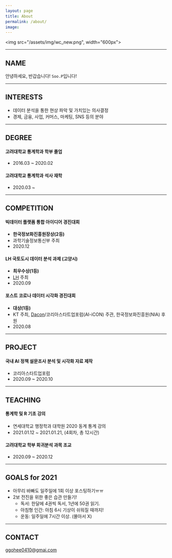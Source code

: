 ```yaml
---
layout: page
title: About
permalink: /about/
image:
---
```


<img src="/assets/img/wc_new.png", width="600px">



***

## NAME

안녕하세요, 반갑습니다! ``Soo.P``입니다!

***

## INTERESTS

- 데이터 분석을 통한 현상 파악 및 가치있는 의사결정  
- 경제, 금융, 사업, 커머스, 마케팅, SNS 등의 분야

***

## DEGREE

#### 고려대학교 통계학과 학부 졸업

* 2016.03 ~ 2020.02

#### 고려대학교 통계학과 석사 재학

* 2020.03 ~

***

## COMPETITION

#### 빅데이터 플랫폼 통합 아이디어 경진대회

* **한국정보화진흥원장상(2등)**  
* 과학기술정보통신부 주최  
* 2020.12  

#### LH 국토도시 데이터 분석 과제 (고양시)

* **최우수상(1등)**  
* [LH](https://compas.lh.or.kr/subj/past/info?subjNo=SBJ_2007_001) 주최  
* 2020.09  

#### 포스트 코로나 데이터 시각화 경진대회

* **대상(1등)**  
* KT 주최, [Dacon](https://dacon.io/competitions/official/235618/overview/)/코리아스타트업포럼(AI-iCON) 주관, 한국정보화진흥원(NIA) 후원   
* 2020.08   

***

## PROJECT

#### 국내 AI 정책 설문조사 분석 및 시각화 자료 제작

* 코리아스타트업포럼  
* 2020.09 ~ 2020.10


***

## TEACHING

#### 통계학 및 R 기초 강의

* 연세대학교 행정학과 대학원 2020 동계 통계 강의  
* 2021.01.12 ~ 2021.01.21, (4회차, 총 12시간)

#### 고려대학교 학부 회귀분석 과목 조교

* 2020.09 ~ 2020.12


---

## GOALS for 2021

* 아무리 바빠도 일주일에 1회 이상 포스팅하기ㅠㅠ  
* 2보 전진을 위한 좋은 습관 만들기!
   - 독서: 한달에 4권씩 독서, 1년에 50권 읽기.  
   - 아침형 인간: 아침 6시 기상이 쉬워질 때까지!  
   - 운동: 일주일에 7시간 이상. (몰아서 X)

---

## CONTACT

ggohee0410@gmai.com
